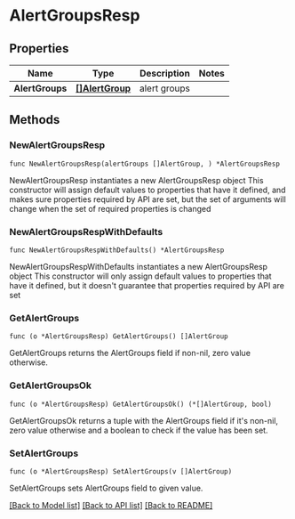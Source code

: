 # AlertGroupsResp

## Properties

Name | Type | Description | Notes
------------ | ------------- | ------------- | -------------
**AlertGroups** | [**[]AlertGroup**](AlertGroup.md) | alert groups | 

## Methods

### NewAlertGroupsResp

`func NewAlertGroupsResp(alertGroups []AlertGroup, ) *AlertGroupsResp`

NewAlertGroupsResp instantiates a new AlertGroupsResp object
This constructor will assign default values to properties that have it defined,
and makes sure properties required by API are set, but the set of arguments
will change when the set of required properties is changed

### NewAlertGroupsRespWithDefaults

`func NewAlertGroupsRespWithDefaults() *AlertGroupsResp`

NewAlertGroupsRespWithDefaults instantiates a new AlertGroupsResp object
This constructor will only assign default values to properties that have it defined,
but it doesn't guarantee that properties required by API are set

### GetAlertGroups

`func (o *AlertGroupsResp) GetAlertGroups() []AlertGroup`

GetAlertGroups returns the AlertGroups field if non-nil, zero value otherwise.

### GetAlertGroupsOk

`func (o *AlertGroupsResp) GetAlertGroupsOk() (*[]AlertGroup, bool)`

GetAlertGroupsOk returns a tuple with the AlertGroups field if it's non-nil, zero value otherwise
and a boolean to check if the value has been set.

### SetAlertGroups

`func (o *AlertGroupsResp) SetAlertGroups(v []AlertGroup)`

SetAlertGroups sets AlertGroups field to given value.



[[Back to Model list]](../README.md#documentation-for-models) [[Back to API list]](../README.md#documentation-for-api-endpoints) [[Back to README]](../README.md)


